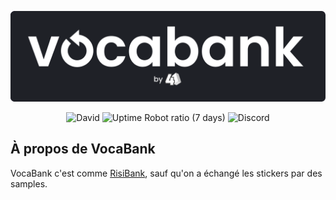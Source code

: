 <p align="center"><img src="https://github.com/4sucres/vocabank/raw/master/public/img/animated-logo.gif" width="512"></p>

<p align="center">
<img alt="David" src="https://img.shields.io/david/4sucres/vocabank?style=flat-square">
<img alt="Uptime Robot ratio (7 days)" src="https://img.shields.io/uptimerobot/ratio/7/m783382164-8506d4852ddd4bf6b4ebe674?style=flat-square">
<img alt="Discord" src="https://img.shields.io/discord/570066757021204515?label=discord&logo=discord&style=flat-square">
</p>

## À propos de VocaBank

VocaBank c'est comme [RisiBank](https://risibank.fr/), sauf qu'on a échangé les stickers par des samples.